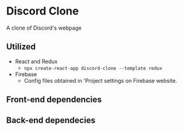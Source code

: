 # Discord Clone

A clone of Discord's webpage

## Utilized

- React and Redux
  - `npx create-react-app discord-clone --template redux`
- Firebase
  - Config files obtained in 'Project settings on Firebase website.

## Front-end dependencies

## Back-end dependecies
